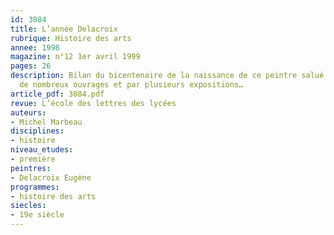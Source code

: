 ```yaml
---
id: 3084
title: L’année Delacroix
rubrique: Histoire des arts
annee: 1998
magazine: n°12 1er avril 1999
pages: 26
description: Bilan du bicentenaire de la naissance de ce peintre salué par la publication
  de nombreux ouvrages et par plusieurs expositions…
article_pdf: 3084.pdf
revue: L’école des lettres des lycées
auteurs:
- Michel Marbeau
disciplines:
- histoire
niveau_etudes:
- première
peintres:
- Delacroix Eugène
programmes:
- histoire des arts
siecles:
- 19e siècle
---
```

